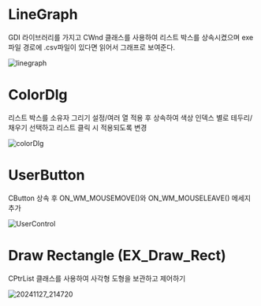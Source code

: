 # LineGraph

GDI 라이브러리를 가지고 CWnd 클래스를 사용하여 리스트 박스를 상속시켰으며
exe 파일 경로에 .csv파일이 있다면 읽어서 그래프로 보여준다.

![linegraph](https://github.com/user-attachments/assets/c5e1083e-da5e-4757-97ad-fe9fcf4013de)


# ColorDlg

리스트 박스를 소유자 그리기 설정/여러 열 적용 후 상속하여
색상 인덱스 별로 테두리/채우기 선택하고 리스트 클릭 시 적용되도록 변경

![colorDlg](https://github.com/user-attachments/assets/f42f1237-191b-4c51-9742-cb5291545698)

# UserButton

CButton 상속 후 ON_WM_MOUSEMOVE()와 ON_WM_MOUSELEAVE() 메세지 추가

![UserControl](https://github.com/user-attachments/assets/4ae6d041-c112-44fc-a152-7658ed4d408c)

# Draw Rectangle (EX_Draw_Rect)

CPtrList 클래스를 사용하여 사각형 도형을 보관하고 제어하기

![20241127_214720](https://github.com/user-attachments/assets/0ccd9455-5245-48fb-9437-19798c1cefcb)
